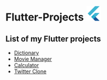 # Flutter-Projects <img src="https://github.com/devicons/devicon/blob/master/icons/flutter/flutter-original.svg" title="Flutter" alt="Flutter" width="40" height="40"/>&nbsp;
## List of my Flutter projects
- [Dictionary](https://github.com/evanch98/dictionary-flutter)<br>
- [Movie Manager](https://github.com/evanch98/movie_manager_flutter)<br>
- [Calculator](https://github.com/evanch98/calculator_flutter)<br>
- [Twitter Clone](https://github.com/evanch98/twitter_clone)
